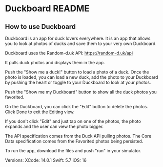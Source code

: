 #  Duckboard README

## How to use Duckboard

Duckboard is an app for duck lovers everywhere. It is an app that allows you to look at photos of ducks and save them to your very own Duckboard. 

Duckboard uses the Random-d.uk API: https://random-d.uk/api

It pulls duck photos and displays them in the app.

Push the "Show me a duck!" button to load a photo of a duck. Once the photo is loaded, you can load a new duck, add the photo to your Duckboard by pushing the heart or toggle to your Duckboard to look at your photos.

Push the "Show me my Duckboard" button to show all the duck photos you favorited.

On the Duckboard, you can click the "Edit" button to delete the photos. Click Done to exit the Editing view.

If you don't click "Edit" and just tap on one of the photos, the photo expands and the user can view the photo bigger. 

The API specification comes from the Duck API pulling photos.
The Core Data specification comes from the Favorited photos being persisted. 

To run the app, download the files and push "run" in your simulator. 

Versions:
XCode: 14.0.1
Swift: 5.7 
iOS: 16
